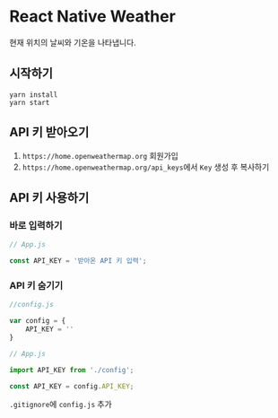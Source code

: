 # React Native Weather

현재 위치의 날씨와 기온을 나타냅니다.

## 시작하기

```shell
yarn install
yarn start
```

## API 키 받아오기

1. `https://home.openweathermap.org` 회원가입
2. `https://home.openweathermap.org/api_keys`에서 `Key` 생성 후 복사하기

## API 키 사용하기

### 바로 입력하기

```javascript
// App.js

const API_KEY = '받아온 API 키 입력';
```

### API 키 숨기기

```javascript
//config.js

var config = {
    API_KEY = ''
}
```

```javascript
// App.js

import API_KEY from './config';

const API_KEY = config.API_KEY;
```

`.gitignore`에 `config.js` 추가
